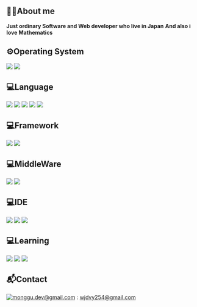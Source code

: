 ## 👨‍💻About me
**Just ordinary Software and Web developer who live in Japan**
**And also i love Mathematics**

## ⚙️Operating System
<div display="flex">
    <img src="https://img.shields.io/badge/windows-0078D4?style=for-the-badge&logo=windows&logoColor=white" />
    <img src="https://img.shields.io/badge/kalilinux-557C94?style=for-the-badge&logo=kalilinux&logoColor=white" />
</div>

## 💻Language
<div display="flex">
    <img src="https://img.shields.io/badge/C-512BD4?style=for-the-badge&logo=c&logoColor=white" />
    <img src="https://img.shields.io/badge/Java-white?style=for-the-badge&logo=java&logoColor=red" />
    <img src="https://img.shields.io/badge/html5-%23E34F26.svg?style=for-the-badge&logo=html5&logoColor=white" />
    <img src="https://img.shields.io/badge/css3-%231572B6.svg?style=for-the-badge&logo=css3&logoColor=white" />
    <img src="https://img.shields.io/badge/JavaScript-FCC624?style=for-the-badge&logo=javascript&logoColor=black" />
</div>

## 💻Framework
<div display="flex">
    <img src="https://img.shields.io/badge/springboot-6DB33F?style=for-the-badge&logo=springboot&logoColor=white" />
    <img src="https://img.shields.io/badge/spring-6DB33F?style=for-the-badge&logo=spring&logoColor=white" />
</div>

## 💻MiddleWare
<div display="flex">
    <img src="https://img.shields.io/badge/apache-D22128?style=for-the-badge&logo=apache&logoColor=white"">
    <img src="https://img.shields.io/badge/mysql-4479A1?style=for-the-badge&logo=mysql&logoColor=white" />
</div>

## 💻IDE
<div display="flex">
    <img src="https://img.shields.io/badge/Visual%20Studio%20Code-007ACC?style=for-the-badge&logo=visual-studio-code&logoColor=white">
    <img src="https://img.shields.io/badge/Visual%20Studio-8977AD?style=for-the-badge&logo=visual-studio&logoColor=white">
    <img src="https://img.shields.io/badge/eclipse-2C2D72?style=for-the-badge&logo=eclipse&logoColor=white">
</div>

## 💻Learning
<div display="flex">
    <img src="https://img.shields.io/badge/lua-2C2D72?style=for-the-badge&logo=lua&logoColor=white" />
    <img src="https://img.shields.io/badge/C++-512BD4?style=for-the-badge&logo=cplusplus&logoColor=white" />
    <img src="https://img.shields.io/badge/python-white?style=for-the-badge&logo=python&logoColor=black" />
</div>

## 📬Contact
[![monggu.dev@gmail.com](https://img.shields.io/badge/Gmail-d14836?style=flat-square&logo=Gmail&logoColor=white&link=mailto:wjdvy254@gmail.com)](mailto:wjdvy254@gmail.com) : wjdvy254@gmail.com 
